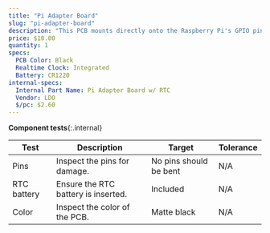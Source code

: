```yaml
---
title: "Pi Adapter Board"
slug: "pi-adapter-board"
description: "This PCB mounts directly onto the Raspberry Pi's GPIO pin header and provides connectors for the push buttons and LED indicators, as well as a real-time clock for timekeeping in offline situations. [Click here to download the source files](https://drive.google.com/drive/folders/1P8Pdpv2Jrlygh-WBlnO5RMSocQVUQCna?usp=sharing)."
price: $10.00
quantity: 1
specs:
  PCB Color: Black
  Realtime Clock: Integrated
  Battery: CR1220
internal-specs:
  Internal Part Name: Pi Adapter Board w/ RTC
  Vendor: LDO
  $/pc: $2.60
---
```


**Component tests**{:.internal}

|Test         |Description  |Target       |Tolerance    |
|-------------|-------------|-------------|-------------|
|Pins         |Inspect the pins for damage.|No pins should be bent|N/A
|RTC battery  |Ensure the RTC battery is inserted.|Included|N/A
|Color        |Inspect the color of the PCB.|Matte black|N/A
